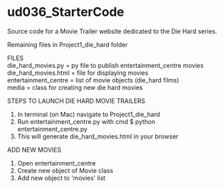 # ud036_StarterCode

Source code for a Movie Trailer website dedicated to the Die Hard series.  

Remaining files in Project1_die_hard folder  

FILES  
die_hard_movies.py = py file to publish entertainment_centre movies  
die_hard_movies.html = file for displaying movies  
entertainment_centre = list of movie objects (die_hard films)  
media = class for creating new die hard movies  

STEPS TO LAUNCH DIE HARD MOVIE TRAILERS  
1. In terminal (on Mac) navigate to Project1_die_hard  
2. Run entertainment_centre.py with cmd $ python entertainment_centre.py  
3. This will generate die_hard_movies.html in your browser  

ADD NEW MOVIES  
1. Open entertainment_centre  
2. Create new object of Movie class  
3. Add new object to 'movies' list  
